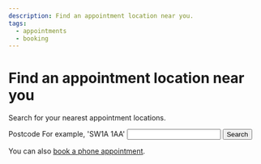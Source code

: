 ```yaml
---
description: Find an appointment location near you.
tags:
  - appointments
  - booking
---
```


# Find an appointment location near you

Search for your nearest appointment locations.

<form action="/cy/locations" method="get">
  <div class="form-group">
    <label class="form-label-bold" for="postcode">
      Postcode
      <span class="form-hint">For example, 'SW1A 1AA'</span>
    </label>
    <input type="text" class="form-control" id="postcode" name="postcode" value="" required="true">
    <input type="submit" class="button" id="btn-search" value="Search">
  </div>
</form>

<div class="application-notice info-notice">
  <p>You can also <a href="/cy/book-phone">book a phone appointment</a>.</p>
</div>
